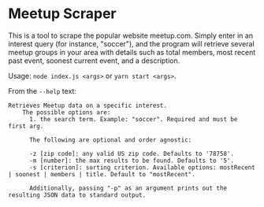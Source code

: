 # Meetup Scraper

This is a tool to scrape the popular website meetup.com. Simply enter in an interest query (for instance, "soccer"), and the program will retrieve several meetup groups in your area with details such as total members, most recent past event, soonest current event, and a description.

Usage: `node index.js <args>` or `yarn start <args>`.

From the `--help` text:

```
Retrieves Meetup data on a specific interest.
    The possible options are:
      1. the search term. Example: "soccer". Required and must be first arg.

      The following are optional and order agnostic:

      -z [zip code]: any valid US zip code. Defaults to '78758'.
      -m [number]: the max results to be found. Defaults to '5'.
      -s [criterion]: sorting criterion. Available options: mostRecent | soonest | members | title. Default to "mostRecent".

      Additionally, passing "-p" as an argument prints out the resulting JSON data to standard output.
```
